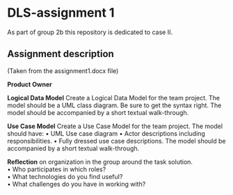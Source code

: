 # DLS-assignment 1
As part of group 2b this repository is dedicated to case II.

## Assignment description
(Taken from the assignment1.docx file)

**Product Owner**

**Logical Data Model**
Create a Logical Data Model for the team project. The model should be a UML class diagram. Be sure to get the syntax right. 
The model should be accompanied by a short textual walk-through. 

**Use Case Model**
Create a Use Case Model for the team project. The model should have: 
•	UML Use case diagram 
•	Actor descriptions including responsibilities. 
•	Fully dressed use case descriptions. 
The model should be accompanied by a short textual walk-through. 

**Reflection** on organization in the group around the task solution.  
•	Who participates in which roles?  
•	What technologies do you find useful?  
•	What challenges do you have in working with? 

